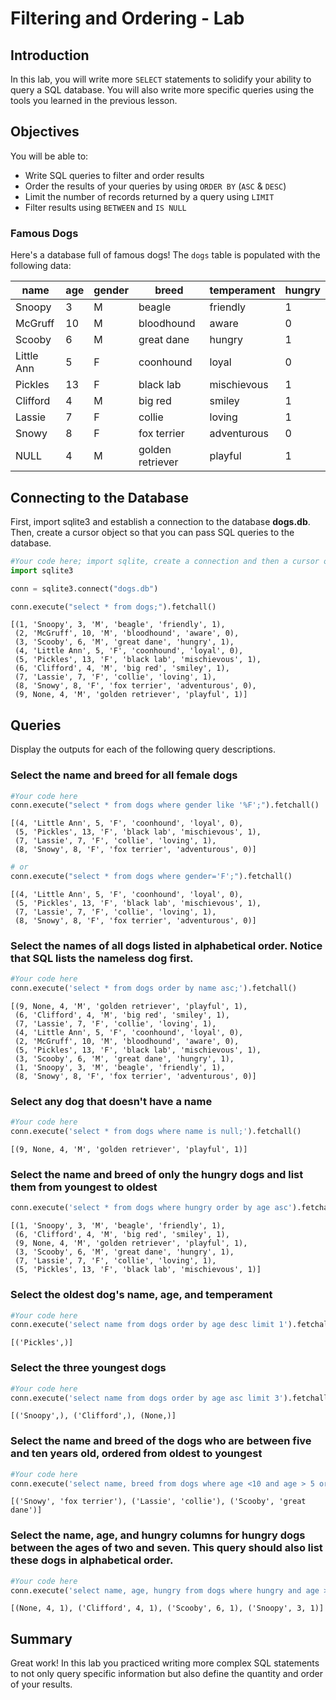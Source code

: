 
# Filtering and Ordering - Lab


## Introduction
In this lab, you will write more `SELECT` statements to solidify your ability to query a SQL database. You will also write more specific queries using the tools you learned in the previous lesson.

## Objectives
You will be able to:
* Write SQL queries to filter and order results
* Order the results of your queries by using `ORDER BY` (`ASC` & `DESC`)
* Limit the number of records returned by a query using `LIMIT`
* Filter results using `BETWEEN` and `IS NULL`

### Famous Dogs

Here's a database full of famous dogs!  The `dogs` table is populated with the following data:

|name      |age    |gender |breed           |temperament|hungry |
|----------|-------|-------|----------------|-----------|-------|
|Snoopy    |3      |M      |beagle          |friendly   |1      |
|McGruff   |10     |M      |bloodhound      |aware      |0      |
|Scooby    |6      |M      |great dane      |hungry     |1      |
|Little Ann|5      |F      |coonhound       |loyal      |0      |
|Pickles   |13     |F      |black lab       |mischievous|1      |
|Clifford  |4      |M      |big red         |smiley     |1      |
|Lassie    |7      |F      |collie          |loving     |1      |
|Snowy     |8      |F      |fox terrier     |adventurous|0      |
|NULL      |4      |M      |golden retriever|playful    |1      |

## Connecting to the Database

First, import sqlite3 and establish a connection to the database **dogs.db**. Then, create a cursor object so that you can pass SQL queries to the database.


```python
#Your code here; import sqlite, create a connection and then a cursor object.
import sqlite3
```

 


```python
conn = sqlite3.connect("dogs.db")
```


```python
conn.execute("select * from dogs;").fetchall()
```




    [(1, 'Snoopy', 3, 'M', 'beagle', 'friendly', 1),
     (2, 'McGruff', 10, 'M', 'bloodhound', 'aware', 0),
     (3, 'Scooby', 6, 'M', 'great dane', 'hungry', 1),
     (4, 'Little Ann', 5, 'F', 'coonhound', 'loyal', 0),
     (5, 'Pickles', 13, 'F', 'black lab', 'mischievous', 1),
     (6, 'Clifford', 4, 'M', 'big red', 'smiley', 1),
     (7, 'Lassie', 7, 'F', 'collie', 'loving', 1),
     (8, 'Snowy', 8, 'F', 'fox terrier', 'adventurous', 0),
     (9, None, 4, 'M', 'golden retriever', 'playful', 1)]



## Queries

Display the outputs for each of the following query descriptions.

### Select the name and breed for all female dogs


```python
#Your code here
conn.execute("select * from dogs where gender like '%F';").fetchall()
```




    [(4, 'Little Ann', 5, 'F', 'coonhound', 'loyal', 0),
     (5, 'Pickles', 13, 'F', 'black lab', 'mischievous', 1),
     (7, 'Lassie', 7, 'F', 'collie', 'loving', 1),
     (8, 'Snowy', 8, 'F', 'fox terrier', 'adventurous', 0)]




```python
# or 
conn.execute("select * from dogs where gender='F';").fetchall()
```




    [(4, 'Little Ann', 5, 'F', 'coonhound', 'loyal', 0),
     (5, 'Pickles', 13, 'F', 'black lab', 'mischievous', 1),
     (7, 'Lassie', 7, 'F', 'collie', 'loving', 1),
     (8, 'Snowy', 8, 'F', 'fox terrier', 'adventurous', 0)]



### Select the names of all dogs listed in alphabetical order.  Notice that SQL lists the nameless dog first.


```python
#Your code here
conn.execute('select * from dogs order by name asc;').fetchall()
```




    [(9, None, 4, 'M', 'golden retriever', 'playful', 1),
     (6, 'Clifford', 4, 'M', 'big red', 'smiley', 1),
     (7, 'Lassie', 7, 'F', 'collie', 'loving', 1),
     (4, 'Little Ann', 5, 'F', 'coonhound', 'loyal', 0),
     (2, 'McGruff', 10, 'M', 'bloodhound', 'aware', 0),
     (5, 'Pickles', 13, 'F', 'black lab', 'mischievous', 1),
     (3, 'Scooby', 6, 'M', 'great dane', 'hungry', 1),
     (1, 'Snoopy', 3, 'M', 'beagle', 'friendly', 1),
     (8, 'Snowy', 8, 'F', 'fox terrier', 'adventurous', 0)]



### Select any dog that doesn't have a name


```python
#Your code here
conn.execute('select * from dogs where name is null;').fetchall()
```




    [(9, None, 4, 'M', 'golden retriever', 'playful', 1)]



### Select the name and breed of only the hungry dogs and list them from youngest to oldest


```python
conn.execute('select * from dogs where hungry order by age asc').fetchall()
```




    [(1, 'Snoopy', 3, 'M', 'beagle', 'friendly', 1),
     (6, 'Clifford', 4, 'M', 'big red', 'smiley', 1),
     (9, None, 4, 'M', 'golden retriever', 'playful', 1),
     (3, 'Scooby', 6, 'M', 'great dane', 'hungry', 1),
     (7, 'Lassie', 7, 'F', 'collie', 'loving', 1),
     (5, 'Pickles', 13, 'F', 'black lab', 'mischievous', 1)]



### Select the oldest dog's name, age, and temperament


```python
#Your code here
conn.execute('select name from dogs order by age desc limit 1').fetchall()
```




    [('Pickles',)]



### Select the three youngest dogs


```python
#Your code here
conn.execute('select name from dogs order by age asc limit 3').fetchall()
```




    [('Snoopy',), ('Clifford',), (None,)]



### Select the name and breed of the dogs who are between five and ten years old, ordered from oldest to youngest


```python
#Your code here
conn.execute('select name, breed from dogs where age <10 and age > 5 order by age desc').fetchall()
```




    [('Snowy', 'fox terrier'), ('Lassie', 'collie'), ('Scooby', 'great dane')]



### Select the name, age, and hungry columns for hungry dogs between the ages of two and seven.  This query should also list these dogs in alphabetical order.


```python
#Your code here
conn.execute('select name, age, hungry from dogs where hungry and age > 2 and age < 7 order by name').fetchall()
```




    [(None, 4, 1), ('Clifford', 4, 1), ('Scooby', 6, 1), ('Snoopy', 3, 1)]



## Summary

Great work! In this lab you practiced writing more complex SQL statements to not only query specific information but also define the quantity and order of your results. 
